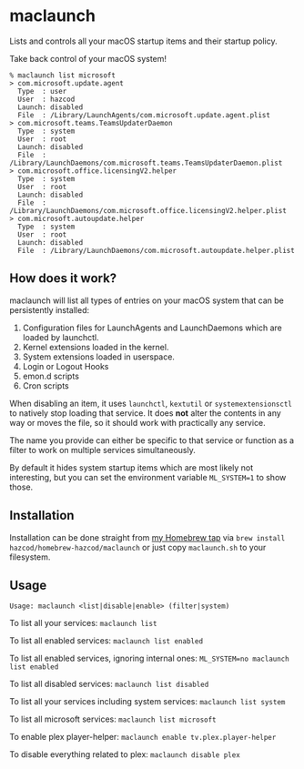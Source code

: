 
# maclaunch

Lists and controls all your macOS startup items and their startup policy.

Take back control of your macOS system!

```shell
% maclaunch list microsoft
> com.microsoft.update.agent
  Type  : user
  User  : hazcod
  Launch: disabled
  File  : /Library/LaunchAgents/com.microsoft.update.agent.plist
> com.microsoft.teams.TeamsUpdaterDaemon
  Type  : system
  User  : root
  Launch: disabled
  File  : /Library/LaunchDaemons/com.microsoft.teams.TeamsUpdaterDaemon.plist
> com.microsoft.office.licensingV2.helper
  Type  : system
  User  : root
  Launch: disabled
  File  : /Library/LaunchDaemons/com.microsoft.office.licensingV2.helper.plist
> com.microsoft.autoupdate.helper
  Type  : system
  User  : root
  Launch: disabled
  File  : /Library/LaunchDaemons/com.microsoft.autoupdate.helper.plist
```

## How does it work?

maclaunch will list all types of entries on your macOS system that can be persistently installed:

1. Configuration files for LaunchAgents and LaunchDaemons which are loaded by launchctl.
2. Kernel extensions loaded in the kernel.
3. System extensions loaded in userspace.
4. Login or Logout Hooks
5. emon.d scripts
6. Cron scripts

When disabling an item, it uses `launchctl`, `kextutil` or `systemextensionsctl` to natively stop loading that service.
It does **not** alter the contents in any way or moves the file, so it should work with practically any service.

The name you provide can either be specific to that service or function as a filter to work on multiple services simultaneously.

By default it hides system startup items which are most likely not interesting, but you can set the environment variable `ML_SYSTEM=1` to show those.

## Installation

Installation can be done straight from [my Homebrew tap](https://github.com/hazcod/homebrew-hazcod) via `brew install hazcod/homebrew-hazcod/maclaunch` or just copy `maclaunch.sh` to  your filesystem.

## Usage

`Usage: maclaunch <list|disable|enable> (filter|system)`

To list all your services: `maclaunch list`

To list all enabled services: `maclaunch list enabled`

To list all enabled services, ignoring internal ones: `ML_SYSTEM=no maclaunch list enabled`

To list all disabled services: `maclaunch list disabled`

To list all your services including system services: `maclaunch list system`

To list all microsoft services: `maclaunch list microsoft`

To enable plex player-helper: `maclaunch enable tv.plex.player-helper`

To disable everything related to plex: `maclaunch disable plex`
